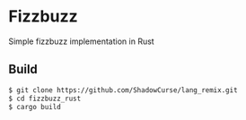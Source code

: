# Fizzbuzz

Simple fizzbuzz implementation in Rust

## Build
```bash
$ git clone https://github.com/ShadowCurse/lang_remix.git
$ cd fizzbuzz_rust
$ cargo build
```
